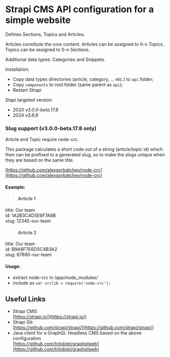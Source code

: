 
# Strapi CMS API configuration for a simple website

Defines Sections, Topics and Articles.

Articles constitute the core content. Articles can be assigned to 0-n Topics.
Topics can be assigned to 0-n Sections.

Additional data types: Categories and Snippets.

Installation:    

- Copy data types directories (article, category, ... etc.) to `api` folder;
- Copy `components` to root folder (same parent as `api`);
- Restart Strapi

Stapi targeted version: 
- 2020 *v3.0.0-beta.17.8*
- 2024 *v3.6.8*


### Slug support (v3.0.0-beta.17.8 only)

Article and Topic require node-crc.

This package calculates a short code out of a string (article/topic id)
which then can be prefixed to a generated slug, so to make the slugs unique
when they are based on the same title.

[https://github.com/alexgorbatchev/node-crc](https://github.com/alexgorbatchev/node-crc)

#### Example:

> #### Article 1
title: Our team  
id: 1A2B3C4D5E6F7A8B  
slug: 12345-our-team

> #### Article 2
title: Our team  
id: B9A8F7E6D5C4B3A2  
slug: 67890-our-team


#### Usage:

- extract node-crc in /app/node_modules/
- include as `var crclib = require('node-crc');`


## Useful Links

- Strapi CMS:  
[https://strapi.io/](https://strapi.io/)
- Strapi Git:  
[https://github.com/strapi/strapi/](https://github.com/strapi/strapi/)
- Java client for a GraphQL Headless CMS based on the above configuration  
[https://github.com/trilobiet/graphqlweb](https://github.com/trilobiet/graphqlweb)